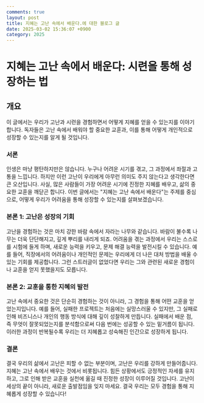 ```yaml
---
comments: true
layout: post
title: 지혜는 고난 속에서 배운다.에 대한 블로그 글
date: 2025-03-02 15:36:07 +0900
category: 2025
---
```


# 지혜는 고난 속에서 배운다: 시련을 통해 성장하는 법

## 개요
이 글에서는 우리가 고난과 시련을 경험하면서 어떻게 지혜를 얻을 수 있는지를 이야기합니다. 독자들은 고난 속에서 배워야 할 중요한 교훈과, 이를 통해 어떻게 개인적으로 성장할 수 있는지를 알게 될 것입니다.

### 서론
인생은 마냥 평탄하지만은 않습니다. 누구나 어려운 시기를 겪고, 그 과정에서 좌절과 고통을 느낍니다. 하지만 이런 고난이 우리에게 아무런 의미도 주지 않는다고 생각한다면 큰 오산입니다. 사실, 많은 사람들이 가장 어려운 시기에 진정한 지혜를 배우고, 삶의 중요한 교훈을 깨닫곤 합니다. 이번 글에서는 "지혜는 고난 속에서 배운다"는 주제를 중심으로, 어떻게 우리가 어려움을 통해 성장할 수 있는지를 살펴보겠습니다.

### 본론 1: 고난은 성장의 기회
고난을 경험하는 것은 마치 강한 바람 속에서 자라는 나무와 같습니다. 바람이 불수록 나무는 더욱 단단해지고, 깊게 뿌리를 내리게 되죠. 어려움을 겪는 과정에서 우리는 스스로를 시험에 들게 하며, 새로운 능력을 키우고, 문제 해결 능력을 발전시킬 수 있습니다. 예를 들어, 직장에서의 어려움이나 개인적인 문제는 우리에게 더 나은 대처 방법을 배울 수 있는 기회를 제공합니다. 그런 스트러글이 없었다면 우리는 그와 관련된 새로운 경험이나 교훈을 얻지 못했을지도 모릅니다.

### 본론 2: 교훈을 통한 지혜의 발전
고난 속에서 중요한 것은 단순히 경험하는 것이 아니라, 그 경험을 통해 어떤 교훈을 얻었는지입니다. 예를 들어, 실패한 프로젝트는 처음에는 실망스러울 수 있지만, 그 실패로 인해 비즈니스나 개인의 행동 방식에 대해 깊이 성찰하게 만듭니다. 실패에서 배운 점, 즉 무엇이 잘못되었는지를 분석함으로써 다음 번에는 성공할 수 있는 밑거름이 됩니다. 이러한 과정이 반복될수록 우리는 더 지혜롭고 성숙해진 인간으로 성장하게 됩니다.

### 결론
결국 우리의 삶에서 고난은 피할 수 없는 부분이며, 고난은 우리를 강하게 만들어줍니다. 지혜는 고난 속에서 배우는 것에서 비롯됩니다. 힘든 상황에서도 긍정적인 자세를 유지하고, 그로 인해 받은 교훈을 실천에 옮길 때 진정한 성장이 이루어질 것입니다. 고난이 세상의 끝이 아니라, 새로운 출발점임을 잊지 마세요. 결국 우리는 모두 경험을 통해 지혜롭게 성장할 수 있습니다!